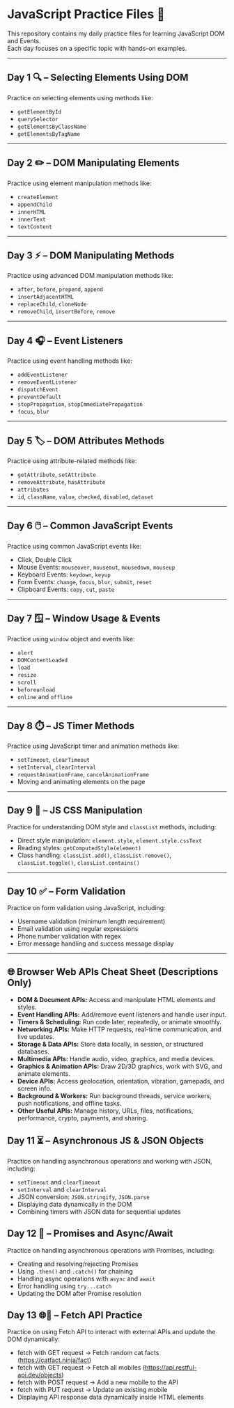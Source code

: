 # JavaScript Practice Files 📁

This repository contains my daily practice files for learning JavaScript DOM and Events.  
Each day focuses on a specific topic with hands-on examples.

---

## Day 1 🔍 – Selecting Elements Using DOM
Practice on selecting elements using methods like:
- `getElementById`
- `querySelector`
- `getElementsByClassName`
- `getElementsByTagName`

---

## Day 2 ✏️ – DOM Manipulating Elements
Practice using element manipulation methods like:
- `createElement`
- `appendChild`
- `innerHTML`
- `innerText`
- `textContent`

---

## Day 3 ⚡ – DOM Manipulating Methods
Practice using advanced DOM manipulation methods like:
- `after`, `before`, `prepend`, `append`
- `insertAdjacentHTML`
- `replaceChild`, `cloneNode`
- `removeChild`, `insertBefore`, `remove`

---

## Day 4 🎧 – Event Listeners
Practice using event handling methods like:
- `addEventListener`
- `removeEventListener`
- `dispatchEvent`
- `preventDefault`
- `stopPropagation`, `stopImmediatePropagation`
- `focus`, `blur`

---

## Day 5 🏷️ – DOM Attributes Methods
Practice using attribute-related methods like:
- `getAttribute`, `setAttribute`
- `removeAttribute`, `hasAttribute`
- `attributes`
- `id`, `className`, `value`, `checked`, `disabled`, `dataset`

---

## Day 6 🖱️ – Common JavaScript Events
Practice using common JavaScript events like:
- Click, Double Click
- Mouse Events: `mouseover`, `mouseout`, `mousedown`, `mouseup`
- Keyboard Events: `keydown`, `keyup`
- Form Events: `change`, `focus`, `blur`, `submit`, `reset`
- Clipboard Events: `copy`, `cut`, `paste`

---

## Day 7 🪟 – Window Usage & Events
Practice using `window` object and events like:
- `alert`
- `DOMContentLoaded`
- `load`
- `resize`
- `scroll`
- `beforeunload`
- `online` and `offline`

---

## Day 8 ⏱️ – JS Timer Methods
Practice using JavaScript timer and animation methods like:
- `setTimeout`, `clearTimeout`
- `setInterval`, `clearInterval`
- `requestAnimationFrame`, `cancelAnimationFrame`
- Moving and animating elements on the page

---

## Day 9 🎨 – JS CSS Manipulation
Practice for understanding DOM style and `classList` methods, including:  
- Direct style manipulation: `element.style`, `element.style.cssText`  
- Reading styles: `getComputedStyle(element)`  
- Class handling: `classList.add()`, `classList.remove()`, `classList.toggle()`, `classList.contains()`  

---

## Day 10 ✅ – Form Validation
Practice on form validation using JavaScript, including:
- Username validation (minimum length requirement)  
- Email validation using regular expressions  
- Phone number validation with regex  
- Error message handling and success message display  

---

## 🌐 Browser Web APIs Cheat Sheet (Descriptions Only)

- **DOM & Document APIs:** Access and manipulate HTML elements and styles.  
- **Event Handling APIs:** Add/remove event listeners and handle user input.  
- **Timers & Scheduling:** Run code later, repeatedly, or animate smoothly.  
- **Networking APIs:** Make HTTP requests, real-time communication, and live updates.  
- **Storage & Data APIs:** Store data locally, in session, or structured databases.  
- **Multimedia APIs:** Handle audio, video, graphics, and media devices.  
- **Graphics & Animation APIs:** Draw 2D/3D graphics, work with SVG, and animate elements.  
- **Device APIs:** Access geolocation, orientation, vibration, gamepads, and screen info.  
- **Background & Workers:** Run background threads, service workers, push notifications, and offline tasks.  
- **Other Useful APIs:** Manage history, URLs, files, notifications, performance, crypto, payments, and sharing.

## Day 11 ⏳ – Asynchronous JS & JSON Objects
Practice on handling asynchronous operations and working with JSON, including:
- `setTimeout` and `clearTimeout`
- `setInterval` and `clearInterval`
- JSON conversion: `JSON.stringify`, `JSON.parse`
- Displaying data dynamically in the DOM
- Combining timers with JSON data for sequential updates

## Day 12 🔄 – Promises and Async/Await
Practice on handling asynchronous operations with Promises, including:
- Creating and resolving/rejecting Promises
- Using `.then()` and `.catch()` for chaining
- Handling async operations with `async` and `await`
- Error handling using `try...catch`
- Updating the DOM after Promise resolution

## Day 13 🌐📡 – Fetch API Practice  

Practice on using Fetch API to interact with external APIs and update the DOM dynamically:  

- fetch with GET request → Fetch random cat facts (https://catfact.ninja/fact)  
- fetch with GET request → Fetch all mobiles (https://api.restful-api.dev/objects)  
- fetch with POST request → Add a new mobile to the API  
- fetch with PUT request → Update an existing mobile  
- Displaying API response data dynamically inside HTML elements  
